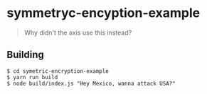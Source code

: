 # symmetryc-encyption-example            
> Why didn't the axis use this instead?      
## Building             

```shell
$ cd symetric-encryption-example  
$ yarn run build  
$ node build/index.js "Hey Mexico, wanna attack USA?" 
```

